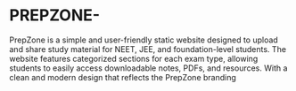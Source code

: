 # PREPZONE-
PrepZone is a simple and user-friendly static website designed to upload and share study material for NEET, JEE, and foundation-level students. The website features categorized sections for each exam type, allowing students to easily access downloadable notes, PDFs, and resources. With a clean and modern design that reflects the PrepZone branding
